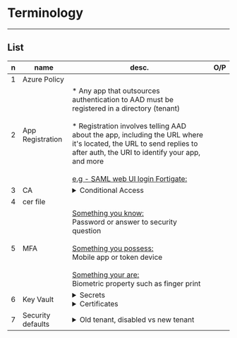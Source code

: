 # Terminology

---

## List
|n|name|desc.|O/P|
|-|----|-----|---|
|1|Azure Policy|
|2|App Registration|* Any app that outsources authentication to AAD must be registered in a directory (tenant)<br/><br/>* Registration involves telling AAD about the app, including the URL where it's located, the URL to send replies to after auth, the URI to identify your app, and more<br/><br/><ins>e.g - SAML web UI login Fortigate:</ins>|
|3|CA|<details><summary>Conditional Access</summary>True</details>|
|4|cer file|
|5|MFA|<ins>Something you know:</ins><br/>Password or answer to security question<br/><br/><ins>Something you possess:</ins><br/>Mobile app or token device<br/><br/><ins>Something your are:</ins><br/>Biometric property such as finger print 
|6|Key Vault|<details><summary>Secrets</summary><img src="https://i.imgur.com/dMwBKrZ.png"></details><details><summary>Certificates</summary><img src="https://i.imgur.com/0aru5St.png"></details>|
|7|Security defaults|<details><summary>Old tenant, disabled vs new tenant</summary><br/>Requiring all users to register for multifactor authentication<br/>Requiring administrators to do multifactor authentication<br/>Requiring users to do multifactor authentication when necessary<br/>Blocking legacy authentication protocols<br/>Protecting privileged activities like access to the Azure portal<br/><br/><ins>Old tenant:</ins><br/><img src="https://i.imgur.com/kiReFU4.png"><br/><ins>NewTenant:</ins><br/><img src="https://i.imgur.com/n0wU48M.png"></details>

